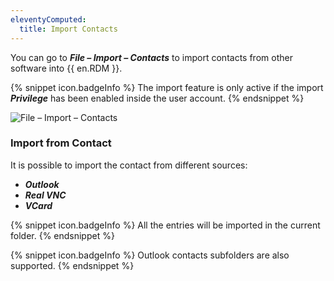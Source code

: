 ```yaml
---
eleventyComputed:
  title: Import Contacts
---
```

You can go to ***File – Import – Contacts*** to import contacts from other software into {{ en.RDM }}. 

{% snippet icon.badgeInfo %} 
The import feature is only active if the import ***Privilege*** has been enabled inside the user account. 
{% endsnippet %}
 
![File – Import – Contacts](https://webdevolutions.azureedge.net/docs/en/rdm/windows/clip10882.png) 

### Import from Contact 

It is possible to import the contact from different sources:  

* ***Outlook*** 
* ***Real VNC*** 
* ***VCard*** 

{% snippet icon.badgeInfo %} 
All the entries will be imported in the current folder. 
{% endsnippet %}
 
{% snippet icon.badgeInfo %} 
Outlook contacts subfolders are also supported. 
{% endsnippet %}
 

